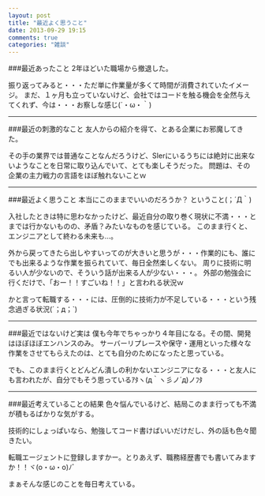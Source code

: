 ```yaml
---
layout: post
title: "最近よく思うこと"
date: 2013-09-29 19:15
comments: true
categories: "雑談"
---
```

###最近あったこと
2年ほどいた職場から撤退した。

振り返ってみると・・・ただ単に作業量が多くて時間が消費されていたイメージ。
まだ、１ヶ月も立っていないけど、会社ではコードを触る機会を全然与えてくれず、今は・・・お察しな感じ(´・ω・｀)
  
<!-- more --> 
***
###最近の刺激的なこと
友人からの紹介を得て、とある企業にお邪魔してきた。

その手の業界では普通なことなんだろうけど、SIerにいるうちには絶対に出来ないようなことを日常に取り込んでいて、とても楽しそうだった。
問題は、その企業の主力戦力の言語をほぼ触れないことｗ




***
###最近よく思うこと
本当にこのままでいいのだろうか？
ということ(；´Д｀)

入社したときは特に思わなかったけど、最近自分の取り巻く現状に不満・・・とまでは行かないものの、矛盾？みたいなものを感じている。
このまま行くと、エンジニアとして終わる未来も…。

外から戻ってきたら出しやすいってのが大きいと思うが・・・作業的にも、誰にでも出来るような作業を振られていて、毎日全然楽しくない。
周りに技術に明るい人が少ないので、そういう話が出来る人が少ない・・・。
外部の勉強会に行くだけで、「おー！！すごいね！！」と言われる状況ｗ



かと言って転職する・・・には、圧倒的に技術力が不足している・・・という残念過ぎる状況(´；д；`)

---
###最近ではないけど実は
僕も今年でちゃっかり４年目になる。その間、開発はほぼほぼエンハンスのみ。
サーバーリプレースや保守・運用といった様々な作業をさせてもらえたのは、とても自分のためになったと思っている。

でも、このまま行くとどんどん潰しの利かないエンジニアになる・・・と友人にも言われたが、自分でもそう思っているｱﾀヽ(д｀ヽ彡ノ´д)ノﾌﾀ

***
###最近考えていることの結果
色々悩んでいるけど、結局このまま行っても不満が積もるばかりな気がする。

技術的にしょっぱいなら、勉強してコード書けばいいだけだし、外の話も色々聞きたい。

転職エージェントに登録しますかー。とりあえず、職務経歴書でも書いてみますか！！ヾ(o・ω・o)ﾉﾞ


まぁそんな感じのことを毎日考えている。

